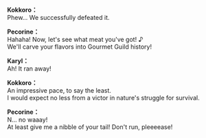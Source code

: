 # 

  
**Kokkoro：**  
Phew... We successfully defeated it.  
  
**Pecorine：**  
Hahaha! Now, let's see what meat you've got! ♪  
We'll carve your flavors into Gourmet Guild history!  
  
**Karyl：**  
Ah! It ran away!  
  
**Kokkoro：**  
An impressive pace, to say the least.  
I would expect no less from a victor in nature's struggle for survival.  
  
**Pecorine：**  
N... no waaay!  
At least give me a nibble of your tail! Don't run, pleeeease!  
